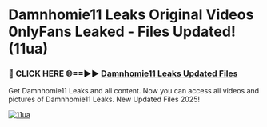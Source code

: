 # Damnhomie11 Leaks Original Videos 0nlyFans Leaked - Files Updated! (11ua)

<h3>🔴 CLICK HERE 🌐==►► <a href="https://tinyurl.com/2wckxsce" rel="nofollow">Damnhomie11 Leaks Updated Files</a></h3>

Get Damnhomie11 Leaks and all content. Now you can access all videos and pictures of Damnhomie11 Leaks. New Updated Files 2025!

[![11ua](https://i.imgur.com/AFduVYN.gif)](https://tinyurl.com/2wckxsce)
